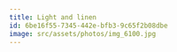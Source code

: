 ```yaml
---
title: Light and linen
id: 6be16f55-7345-442e-bfb3-9c65f2b08dbe
image: src/assets/photos/img_6100.jpg
---
```

